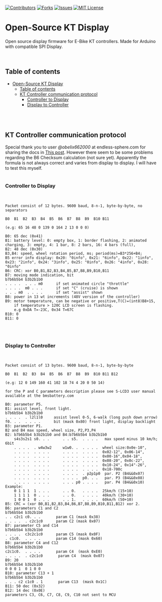 [![Contributors][contributors-shield]][contributors-url]
[![Forks][forks-shield]][forks-url]
[![Issues][issues-shield]][issues-url]
[![MIT License][license-shield]][license-url]

# Open-Source KT Display
Open source display firmware for E-Bike KT controllers. Made for Arduino with compatible SPI Display. 

<br>

## Table of contents

- [Open-Source KT Display](#open-source-kt-display)
  - [Table of contents](#table-of-contents)
  - [KT Controller communication protocol](#kt-controller-communication-protocol)
    - [Controller to Display](#controller-to-display)
    - [Display to Controller](#display-to-controller)

<br><br>

## KT Controller communication protocol

Special thank you to user *@obelix662000* at endless-sphere.com for sharing the docs in [This post](https://endless-sphere.com/forums/viewtopic.php?f=2&t=73471). However there seem to be some problems regarding the B6 Checksum calculation (not sure yet). Apparently the formula is not always correct and varies from display to display. I will have to test this myself.
<br><br>

### Controller to Display
<br>

```
Packet consist of 12 bytes. 9600 baud, 8-n-1, byte-by-byte, no separators 

B0	B1	B2	B3	B4	B5	B6	B7	B8	B9	B10	B11

(e.g: 65 16 48 0 139 0 164 2 13 0 0 0)

B0: 65 dec (0x41)
B1: battery level: 0: empty box, 1: border flashing, 2: animated charging, 3: empty, 4: 1 bar, 8: 2 bars, 16: 4 bars (full),
B2: 48 dec (0x30)
B3,B4: speed, wheel rotation period, ms; period(ms)=B3*256+B4;
B5 error info display: 0x20: "0info", 0x21: "6info", 0x22: "1info", 0x23: "2info", 0x24: "3info", 0x25: "0info", 0x26: "4info", 0x28: "0info"
B6: CRC: xor B0,B1,B2,B3,B4,B5,B7,B8,B9,B10,B11
B7: moving mode indication, bit
b7b6b5b4 b3b2b1b0
. . . .  . . . m0      if set animated circle "throttle"
. . . .  m0 . . .      if set "C" (cruise) is shown
. . . m0  . . . .      if set "assist" shown
B8: power in 13 wt increments (48V version of the controller)
B9: motor temperature, can be negative or positive,T(C)=(int8)B8+15,
    if temperature > 120C LCD screen is flashing.
    e.g 0xDA T=-23C, 0x34 T=67C
B10: 0
B11: 0
```
<br><br>

### Display to Controller
<br>

```
Packet consist of 13 bytes. 9600 baud, 8-n-1, byte-by-byte 

B0	B1	B2	B3	B4	B5	B6	B7	B8	B9	B10	B11	B12

(e.g: 12 0 149 160 41 102 18 74 4 20 0 50 14)

for the P and C parameters description please see S-LCD3 user manual available at the bmsbattery.com

B0: parameter P5.
B1: assist level, front light. 
b7b6b5b4 b3b2b1b0
. . . .  . l2l1l0     assist level 0-5, 6-walk (long push down arrow)
f0. . .  . . . .      bit (mask 0x80) front light, display backlight
B3: parameter P1.
B2 and B4 max speed, wheel size, P2,P3,P4
B2: b7b6b5b4 b3b2b1b0 and B4:b7b6b5b4 b3b2b1b0  
    s4s3s2s1 s0. . .      . . s5.  . . . .   max speed minus 10 km/h;   6bit
    . . . .  . w4w3w2     w1w0. .  . . . .  wheel size:0x0e-10",
    . . . .  . . . .      . . . .  . . . .  0x02-12", 0x06-14",
    . . . .  . . . .      . . . .  . . . .  0x00-16",0x04-18",
    . . . .  . . . .      . . . .  . . . .  0x08-20", 0x0c-22",
    . . . .  . . . .      . . . .  . . . .  0x10-24", 0x14"-26",
    . . . .  . . . .      . . . .  . . . .  0x18-700c 
    . . . .  . . . .      . . . .  . p2p1p0  par. P2 (B4&&0x07)
    . . . .  . . . .      . . . .  p0. . .   par. P3 (B4&&0x08)
    . . . .  . . . .      . . . p0 . . . .   par. P4 (B4&&0x10)
Example:
    0 1 1 1  1 . . .      . . 0.   . . . .  25km/h (15+10)
    1 1 1 1  0 . . .      . . 0.   . . . .  40km/h (30+10)
    1 0 0 1  0 . . .      . . 1.   . . . .  60km/h (50+10)
B5: CRC = (xor B0,B1,B2,B3,B4,B6,B7,B8,B9,B10,B11,B12) xor 2.
B6: parameters C1 and C2
b7b6b5b4 b3b2b1b0
. . c2c1 c0. . .       param C1 (mask 0x38)
. . . .  . c2c1c0      param C2 (mask 0x07) 
B7: parameter C5 and C14
b7b6b5b4 b3b2b1b0
. . . .  c3c2c1c0      param C5 (mask 0x0F)
. c1c0.  . . . .       param C14 (mask 0x60)
B8: parameter C4 and C12
b7b6b5b4 b3b2b1b0
c2c1c0.  . . . .       param C4  (mask 0xE0)
. . . .  . c2c1c0       param C4  (mask 0x07)
B9: 20
b7b6b5b4 b3b2b1b0
0 0 0 1  0 1 0 0
B10: parameter C13 + 1
b7b6b5b4 b3b2b1b0
. . . c2 c1c0 . 1       param C13  (mask 0x1C)
B11: 50 dec (0x32)
B12: 14 dec (0x0E)
parameters C3, C6, C7, C8, C9, C10 not sent to MCU

```



<!-- MARKDOWN LINKS & IMAGES -->
<!-- https://www.markdownguide.org/basic-syntax/#reference-style-links -->
[contributors-shield]: https://img.shields.io/github/contributors/dkomeza/open-source-kt-display.svg?style=for-the-badge
[contributors-url]: https://github.com/dkomeza/open-source-kt-display/graphs/contributors
[forks-shield]: https://img.shields.io/github/forks/dkomeza/open-source-kt-display.svg?style=for-the-badge
[forks-url]: https://github.com/dkomeza/open-source-kt-display/network/members
[stars-shield]: https://img.shields.io/github/stars/dkomeza/open-source-kt-display.svg?style=for-the-badge
[stars-url]: https://github.com/dkomeza/open-source-kt-display/stargazers
[issues-shield]: https://img.shields.io/github/issues/dkomeza/open-source-kt-display.svg?style=for-the-badge
[issues-url]: https://github.com/dkomeza/open-source-kt-display/issues
[license-shield]: https://img.shields.io/github/license/dkomeza/open-source-kt-display.svg?style=for-the-badge
[license-url]: https://github.com/dkomeza/open-source-kt-display/blob/master/LICENSE.txt
